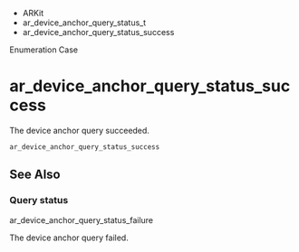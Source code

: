 

- ARKit
- ar_device_anchor_query_status_t
-  ar_device_anchor_query_status_success 

Enumeration Case

# ar_device_anchor_query_status_success

The device anchor query succeeded.

``` source
ar_device_anchor_query_status_success
```

## See Also

### Query status

ar_device_anchor_query_status_failure

The device anchor query failed.

